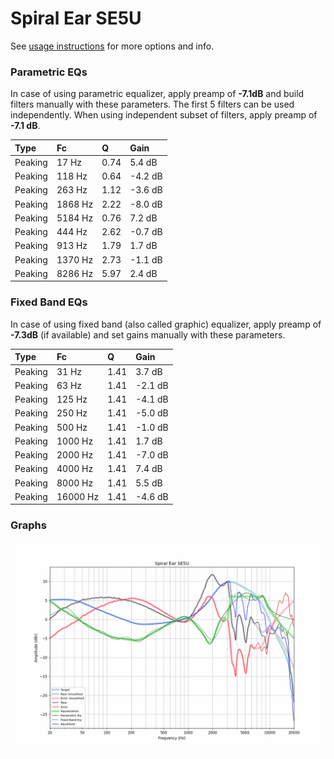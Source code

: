 # Spiral Ear SE5U
See [usage instructions](https://github.com/jaakkopasanen/AutoEq#usage) for more options and info.

### Parametric EQs
In case of using parametric equalizer, apply preamp of **-7.1dB** and build filters manually
with these parameters. The first 5 filters can be used independently.
When using independent subset of filters, apply preamp of **-7.1 dB**.

| Type    | Fc      |    Q | Gain    |
|:--------|:--------|:-----|:--------|
| Peaking | 17 Hz   | 0.74 | 5.4 dB  |
| Peaking | 118 Hz  | 0.64 | -4.2 dB |
| Peaking | 263 Hz  | 1.12 | -3.6 dB |
| Peaking | 1868 Hz | 2.22 | -8.0 dB |
| Peaking | 5184 Hz | 0.76 | 7.2 dB  |
| Peaking | 444 Hz  | 2.62 | -0.7 dB |
| Peaking | 913 Hz  | 1.79 | 1.7 dB  |
| Peaking | 1370 Hz | 2.73 | -1.1 dB |
| Peaking | 8286 Hz | 5.97 | 2.4 dB  |

### Fixed Band EQs
In case of using fixed band (also called graphic) equalizer, apply preamp of **-7.3dB**
(if available) and set gains manually with these parameters.

| Type    | Fc       |    Q | Gain    |
|:--------|:---------|:-----|:--------|
| Peaking | 31 Hz    | 1.41 | 3.7 dB  |
| Peaking | 63 Hz    | 1.41 | -2.1 dB |
| Peaking | 125 Hz   | 1.41 | -4.1 dB |
| Peaking | 250 Hz   | 1.41 | -5.0 dB |
| Peaking | 500 Hz   | 1.41 | -1.0 dB |
| Peaking | 1000 Hz  | 1.41 | 1.7 dB  |
| Peaking | 2000 Hz  | 1.41 | -7.0 dB |
| Peaking | 4000 Hz  | 1.41 | 7.4 dB  |
| Peaking | 8000 Hz  | 1.41 | 5.5 dB  |
| Peaking | 16000 Hz | 1.41 | -4.6 dB |

### Graphs
![](./Spiral%20Ear%20SE5U.png)